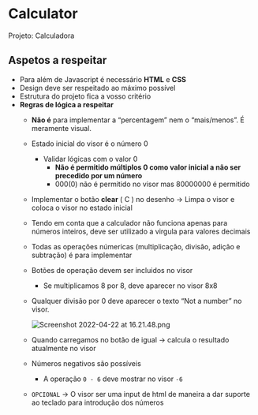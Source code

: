# Calculator
Projeto: Calculadora

## Aspetos a respeitar

- Para além de Javascript é necessário **HTML** e **CSS**
- Design deve ser respeitado ao máximo possível
- Estrutura do projeto fica a vosso critério
- **Regras de lógica a respeitar**
    - **Não é** para implementar a “percentagem” nem o “mais/menos”. É meramente visual.
    - Estado inicial do visor é o número 0
        - Validar lógicas com o valor 0
            - **Não é permitido múltiplos 0 como valor inicial a não ser precedido por um número**
            - 000(0) não é permitido no visor mas 80000000 é permitido
    - Implementar o botão **clear** ( C ) no desenho → Limpa o visor e coloca o visor no estado inicial
    - Tendo em conta que a calculador não funciona apenas para números inteiros, deve ser utilizado a virgula para valores decimais
    - Todas as operações númericas (multiplicação, divisão, adição e subtração) é para implementar
    - Botões de operação devem ser incluidos no visor
        - Se multiplicamos 8 por 8, deve aparecer no visor 8x8
    - Qualquer divisão por 0 deve aparecer o texto “Not a number” no visor.
        
        ![Screenshot 2022-04-22 at 16.21.48.png](https://s3-us-west-2.amazonaws.com/secure.notion-static.com/ce5494c9-e91c-4a47-8b88-f3e95c86b0ac/Screenshot_2022-04-22_at_16.21.48.png)
        
    - Quando carregamos no botão de igual → calcula o resultado atualmente no visor
    - Números negativos são possíveis
        - A operação `0 - 6` deve mostrar no visor `-6`
    - `OPCIONAL` → O visor ser uma input de html de maneira a dar suporte ao teclado para introdução dos números

